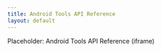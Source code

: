 ```yaml
---
title: Android Tools API Reference
layout: default
---
```


Placeholder: Android Tools API Reference (iframe)
